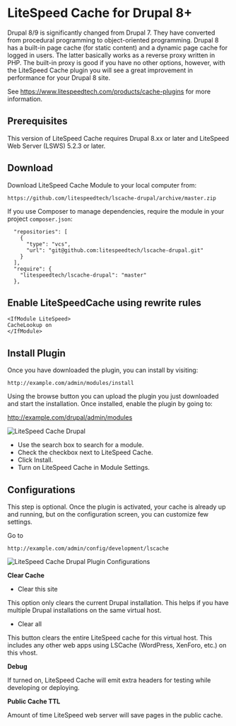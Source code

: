 LiteSpeed Cache for Drupal 8+
============================

Drupal 8/9 is significantly changed from Drupal 7. They have converted from procedural programming to object-oriented programming. Drupal 8 has a built-in page cache (for static content) and a dynamic page cache for logged in users. The latter basically works as a reverse proxy written in PHP. The built-in proxy is good if you have no other options, however, with the LiteSpeed Cache plugin you will see a great improvement in performance for your Drupal 8 site.

See https://www.litespeedtech.com/products/cache-plugins for more information.



Prerequisites
-------------
This version of LiteSpeed Cache requires Drupal 8.xx or later and LiteSpeed Web Server (LSWS) 5.2.3 or later.



Download
-------------
Download LiteSpeed Cache Module to your local computer from:

    https://github.com/litespeedtech/lscache-drupal/archive/master.zip

If you use Composer to manage dependencies, require the module in your project `composer.json`:

```
  "repositories": [
    {
      "type": "vcs",
      "url": "git@github.com:litespeedtech/lscache-drupal.git"
    }
  ],
  "require": {
    "litespeedtech/lscache-drupal": "master"
  },
```

Enable LiteSpeedCache using rewrite rules
-------------

    <IfModule LiteSpeed>
	CacheLookup on
    </IfModule>

Install Plugin
-------------
Once you have downloaded the plugin, you can install by visiting:

    http://example.com/admin/modules/install

Using the browse button you can upload the plugin you just downloaded and start the installation. Once installed, enable the plugin by going to:

http://example.com/drupal/admin/modules


![LiteSpeed Cache Drupal](https://www.litespeedtech.com/support/wiki/lib/exe/fetch.php/litespeed_wiki:cache:enable_lscache_drupal.png)

* Use the search box to search for a module.
* Check the checkbox next to LiteSpeed Cache.
* Click Install.
* Turn on LiteSpeed Cache in Module Settings.


Configurations
-------------

This step is optional. Once the plugin is activated, your cache is already up and running, but on the configuration screen, you can customize few settings.

Go to

    http://example.com/admin/config/development/lscache

![LiteSpeed Cache Drupal Plugin Configurations](https://www.litespeedtech.com/support/wiki/lib/exe/fetch.php/litespeed_wiki:cache:configure-lscache.png?cache=)

**Clear Cache**

* Clear this site

This option only clears the current Drupal installation. This helps if you have multiple Drupal installations on the same virtual host.

* Clear all

This button clears the entire LiteSpeed cache for this virtual host. This includes any other web apps using LSCache (WordPress, XenForo, etc.) on this vhost.

**Debug**

If turned on, LiteSpeed Cache will emit extra headers for testing while developing or deploying.

**Public Cache TTL**

Amount of time LiteSpeed web server will save pages in the public cache.
